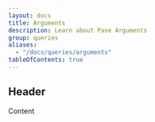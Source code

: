 ```yaml
---
layout: docs
title: Arguments
description: Learn about Pave Arguments
group: queries
aliases:
  - "/docs/queries/arguments"
tableOfContents: true
---
```


## Header

Content